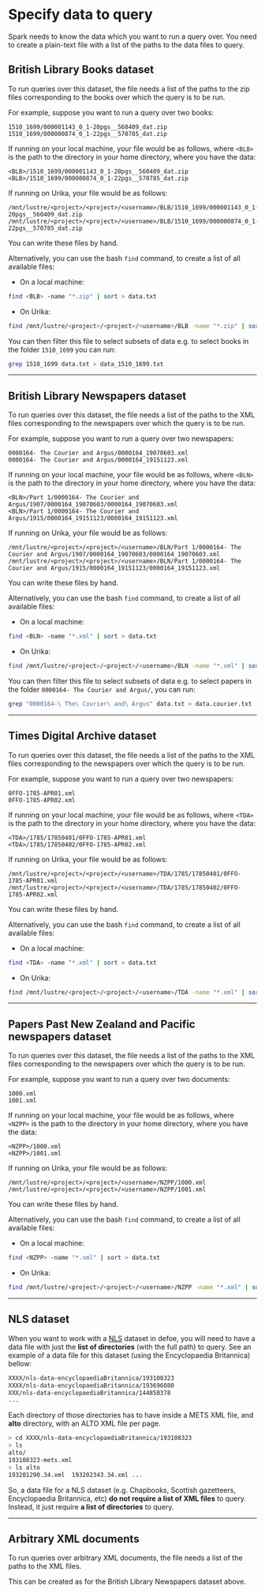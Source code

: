 # Specify data to query

Spark needs to know the data which you want to run a query over. You need to create a plain-text file with a list of the paths to the data files to query.

## British Library Books dataset 

To run queries over this dataset, the file needs a list of the paths to the zip files corresponding to the books over which the query is to be run.

For example, suppose you want to run a query over two books:

```
1510_1699/000001143_0_1-20pgs__560409_dat.zip
1510_1699/000000874_0_1-22pgs__570785_dat.zip
```

If running on your local machine, your file would be as follows, where `<BLB>` is the path to the directory in your home directory, where you have the data:

```
<BLB>/1510_1699/000001143_0_1-20pgs__560409_dat.zip
<BLB>/1510_1699/000000874_0_1-22pgs__570785_dat.zip
```

If running on Urika, your file would be as follows:

```
/mnt/lustre/<project>/<project>/<username>/BLB/1510_1699/000001143_0_1-20pgs__560409_dat.zip
/mnt/lustre/<project>/<project>/<username>/BLB/1510_1699/000000874_0_1-22pgs__570785_dat.zip
```

You can write these files by hand.

Alternatively, you can use the bash `find` command, to create a list of all available files:

* On a local machine:

```bash
find <BLB> -name "*.zip" | sort > data.txt
```

* On Urika:

```bash
find /mnt/lustre/<project>/<project>/<username>/BLB -name "*.zip" | sort > data.txt
```

You can then filter this file to select subsets of data e.g. to select books in the folder `1510_1699` you can run:

```bash
grep 1510_1699 data.txt > data_1510_1699.txt
```

---

## British Library Newspapers dataset 

To run queries over this dataset, the file needs a list of the paths to the XML files corresponding to the newspapers over which the query is to be run.

For example, suppose you want to run a query over two newspapers:

```
0000164- The Courier and Argus/0000164_19070603.xml
0000164- The Courier and Argus/0000164_19151123.xml
```

If running on your local machine, your file would be as follows, where `<BLN>` is the path to the directory in your home directory, where you have the data:

```
<BLN>/Part 1/0000164- The Courier and Argus/1907/0000164_19070603/0000164_19070603.xml
<BLN>/Part 1/0000164- The Courier and Argus/1915/0000164_19151123/0000164_19151123.xml
```

If running on Urika, your file would be as follows:

```
/mnt/lustre/<project>/<project>/<username>/BLN/Part 1/0000164- The Courier and Argus/1907/0000164_19070603/0000164_19070603.xml
/mnt/lustre/<project>/<project>/<username>/BLN/Part 1/0000164- The Courier and Argus/1915/0000164_19151123/0000164_19151123.xml
```

You can write these files by hand.

Alternatively, you can use the bash `find` command, to create a list of all available files:

* On a local machine:

```bash
find <BLN> -name "*.xml" | sort > data.txt
```

* On Urika:

```bash
find /mnt/lustre/<project>/<project>/<username>/BLN -name "*.xml" | sort > data.txt
```

You can then filter this file to select subsets of data e.g. to select papers in the folder `0000164- The Courier and Argus/`, you can run:

```bash
grep "0000164-\ The\ Courier\ and\ Argus" data.txt > data.courier.txt
```

---

## Times Digital Archive dataset

To run queries over this dataset, the file needs a list of the paths to the XML files corresponding to the newspapers over which the query is to be run.

For example, suppose you want to run a query over two newspapers:

```
0FFO-1785-APR01.xml
0FFO-1785-APR02.xml
```

If running on your local machine, your file would be as follows, where `<TDA>` is the path to the directory in your home directory, where you have the data:

```
<TDA>/1785/17850401/0FFO-1785-APR01.xml
<TDA>/1785/17850402/0FFO-1785-APR02.xml
```

If running on Urika, your file would be as follows:

```
/mnt/lustre/<project>/<project>/<username>/TDA/1785/17850401/0FFO-1785-APR01.xml
/mnt/lustre/<project>/<project>/<username>/TDA/1785/17850402/0FFO-1785-APR02.xml
```

You can write these files by hand.

Alternatively, you can use the bash `find` command, to create a list of all available files:

* On a local machine:

```bash
find <TDA> -name "*.xml" | sort > data.txt
```

* On Urika:

```bash
find /mnt/lustre/<project>/<project>/<username>/TDA -name "*.xml" | sort > data.txt
```

---

## Papers Past New Zealand and Pacific newspapers dataset

To run queries over this dataset, the file needs a list of the paths to the XML files corresponding to the newspapers over which the query is to be run.

For example, suppose you want to run a query over two documents:

```
1000.xml
1001.xml
```

If running on your local machine, your file would be as follows, where `<NZPP>` is the path to the directory in your home directory, where you have the data:

```
<NZPP>/1000.xml
<NZPP>/1001.xml
```

If running on Urika, your file would be as follows:

```
/mnt/lustre/<project>/<project>/<username>/NZPP/1000.xml
/mnt/lustre/<project>/<project>/<username>/NZPP/1001.xml
```

You can write these files by hand.

Alternatively, you can use the bash `find` command, to create a list of all available files:

* On a local machine:

```bash
find <NZPP> -name "*.xml" | sort > data.txt
```

* On Urika:

```bash
find /mnt/lustre/<project>/<project>/<username>/NZPP -name "*.xml" | sort > data.txt
```

---

## NLS  dataset

When you want to work with a [NLS](https://data.nls.uk/data/digitised-collections/) dataset in defoe, you will need to have a data file with just the **list of directories** (with the full path) to query. See an example of a data file for this dataset (using the Encyclopaedia Britannica) bellow:

```bash
XXXX/nls-data-encyclopaediaBritannica/193108323
XXXX/nls-data-encyclopaediaBritannica/193696080
XXX/nls-data-encyclopaediaBritannica/144850378
...
```
Each directory of those directories has to have inside a METS XML file, and **alto** directory, with an ALTO XML file per page. 

```bash
> cd XXXX/nls-data-encyclopaediaBritannica/193108323
> ls
alto/
193108323-mets.xml
> ls alto
193201290.34.xml  193202343.34.xml ...
```

So, a data file for a NLS dataset (e.g. Chapbooks, Scottish gazetteers, Encyclopaedia Britannica, etc) **do not require a list of XML files** to query. Instead, it just require **a list of directories** to query. 

---
## Arbitrary XML documents

To run queries over arbitrary XML documents, the file needs a list of the paths to the XML files.

This can be created as for the British Library Newspapers dataset above.
